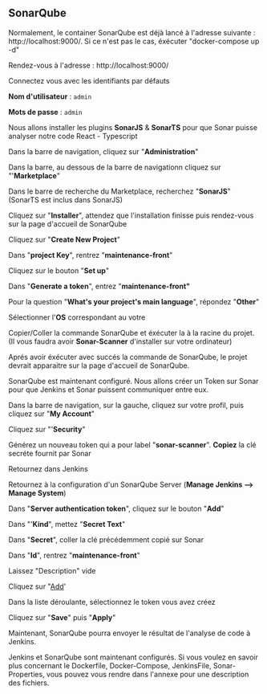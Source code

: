 ## SonarQube

Normalement, le container SonarQube est déjà lancé à l'adresse suivante : http://localhost:9000/. Si ce n'est pas le cas, éxécuter "docker-compose up -d"

Rendez-vous à l'adresse : http://localhost:9000/

Connectez vous avec les identifiants par défauts

**Nom d'utilisateur** : `admin`

**Mots de passe** : `admin`

Nous allons installer les plugins **SonarJS** & **SonarTS** pour que Sonar puisse analyser notre code React - Typescript

Dans la barre de navigation, cliquez sur "**Administration**"

Dans la barre, au dessous de la barre de navigationn cliquez sur "'**Marketplace**"

Dans le barre de recherche du Marketplace, recherchez "**SonarJS**" (SonarTS est inclus dans SonarJS)

Cliquez sur "**Installer**", attendez que l'installation finisse puis rendez-vous sur la page d'accueil de SonarQube

Cliquez sur "**Create New Project**"

Dans "**project Key**", rentrez "**maintenance-front**"

Cliquez sur le bouton "**Set up**"


Dans "**Generate a token**", entrez "**maintenance-front"**

Pour la question "**What's your project's main language**", répondez "**Other**"

Sélectionner l'**OS** correspondant au votre

Copier/Coller la commande SonarQube et éxécuter la à la racine du projet. (Il vous faudra avoir **Sonar-Scanner** d'installer sur votre ordinateur)

Aprés avoir éxécuter avec succés la commande de SonarQube, le projet devrait apparaitre sur la page d'accueil de SonarQube. 


SonarQube est maintenant configuré. Nous allons créer un Token sur Sonar pour que Jenkins et Sonar puissent communiquer entre eux. 

Dans la barre de navigation, sur la gauche, cliquez sur votre profil, puis cliquez sur "**My Account**"

Cliquez sur "'**Security**"

Générez un nouveau token qui a pour label "**sonar-scanner**". **Copiez** la clé secréte fournit par Sonar

Retournez dans Jenkins

Retournez à la configuration d'un SonarQube Server (**Manage Jenkins --> Manage System**)

Dans "**Server authentication token**", cliquez sur le bouton "**Add**"

Dans "'**Kind**", mettez "**Secret Text**"

Dans "**Secret**", coller la clé précédemment copié sur Sonar

Dans "**Id**", rentrez "**maintenance-front**"

Laissez "Description" vide

Cliquez sur "[Add](http://sonarqube:9000/)'

Dans la liste déroulante, sélectionnez le token vous avez créez

Cliquez sur "**Save**" puis "**Apply**"

Maintenant, SonarQube pourra envoyer le résultat de l'analyse de code à Jenkins. 

Jenkins et SonarQube sont maintenant configurés. Si vous voulez en savoir plus concernant le Dockerfile, Docker-Compose, JenkinsFile, Sonar-Properties, vous pouvez vous rendre dans l'annexe pour une description des fichiers.

